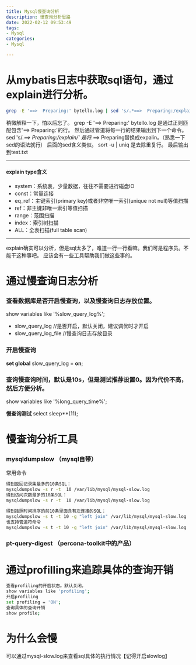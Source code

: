 ```yaml
---
title: Mysql慢查询分析
description: 慢查询分析思路
date: 2022-02-12 09:53:49
tags:
- Mysql
categories:
- Mysql

---
```

<meta name="referrer" content="no-referrer" />
<!-- more -->

# 从mybatis日志中获取sql语句，通过explain进行分析。

```bash
grep -E '==>  Preparing:' bytello.log | sed 's/.*==>  Preparing:/explain/' | sed 's/\($\)/;/' | sed 's/\?/""/g' | sed 's/LIMIT ""/LIMIT 5/' | sort -u | uniq > test.txt
```

稍微解释一下，怕以后忘了。
grep -E '==>  Preparing:' bytello.log 是通过正则匹配包含'==>  Preparing:'的行。
然后通过管道将每一行的结果输出到下一个命令。
 sed 's/.*==>  Preparing:/explain/' 是将.*==>  Preparing替换成expalin。（熟悉一下sed的语法就行）
后面的sed含义类似。
sort -u | uniq 是去除重复行。
最后输出到test.txt

----

#### explain type含义

- system：系统表，少量数据，往往不需要进行磁盘IO
- const：常量连接
- eq_ref：主键索引(primary key)或者非空唯一索引(unique not null)等值扫描
- ref：非主键非唯一索引等值扫描
- range：范围扫描
- index：索引树扫描
- ALL：全表扫描(full table scan)

----
explain确实可以分析，但是sql太多了，难道一行一行看嘛。我们可是程序员。不能干这种事吧。
应该会有一些工具帮助我们做这些事的。


# 通过慢查询日志分析
### 查看数据库是否开启慢查询，以及慢查询日志存放位置。
show variables like '%slow_query_log%';

- slow_query_log //是否开启，默认关闭，建议调优时才开启
- slow_query_log_file //慢查询日志存放目录
### 开启慢查询
**set global** slow_query_log = **on**;

### 查询慢查询时间，默认是10s，但是测试推荐设置0。因为代价不高，然后方便分析。

show variables like '%long_query_time%';


**慢查询测试**
select sleep**(11);


# 慢查询分析工具
### mysqldumpslow （mysql自带）
常用命令
```bash
得到返回记录集最多的10条SQL：
mysqldumpslow -s r -t  10 /var/lib/mysql/mysql-slow.log
得到访问次数最多的10条SQL：
mysqldumpslow -s r -t  10 /var/lib/mysql/mysql-slow.log

得到按照时间排序的前10条里面含有左连接的SQL：
mysqldumpslow -s t -t 10 -g "left join" /var/lib/mysql/mysql-slow.log
也支持管道符命令
mysqldumpslow -s t -t 10 -g "left join" /var/lib/mysql/mysql-slow.log | more //分页显示

```
### pt-query-digest （percona-toolkit中的产品）


# 通过profilling来追踪具体的查询开销
```bash
查看profiling的开启状态。默认关闭。
show variables like 'profiling';
开启profiling
set profiling = 'ON';
查询具体的查询开销
show profile;
```
# 为什么会慢
可以通过mysql-slow.log来查看sql具体的执行情况【记得开启slowlog】